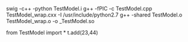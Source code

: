swig -c++ -python TestModel.i
g++ -fPIC -c TestModel.cpp TestModel_wrap.cxx -I /usr/include/python2.7
g++ -shared TestModel.o TestModel_wrap.o -o _TestModel.so

from TestModel import *
t.add(23,44)
